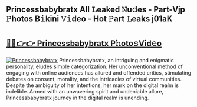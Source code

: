 ## Princessbabybratx All 𝙻eaked 𝙽u𝚍es - Part-Vjp 𝙿hotos B𝚒kini 𝚅𝚒deo - Hot 𝙿art 𝙻eaks j01aK

# <h2><a href="http://ld7h2xl.urlbe.top/?page=Princessbabybratx">🔗🔗👉👉 Princessbabybratx P𝚑oto𝚜Vid𝚎o</a></h2>

[![Princessbabybratx](https://i.imgur.com/eBuTRDB.gif)](http://ld7h2xl.urlbe.top/?page=Princessbabybratx)
Princessbabybratx, an intriguing and enigmatic personality, eludes simple categorization. Her unconventional method of engaging with online audiences has allured and offended critics, stimulating debates on consent, morality, and the intricacies of virtual communities. Despite the ambiguity of her intentions, her mark on the digital realm is indelible. Armed with an unwavering spirit and undeniable allure, Princessbabybratx journey in the digital realm is unending.

